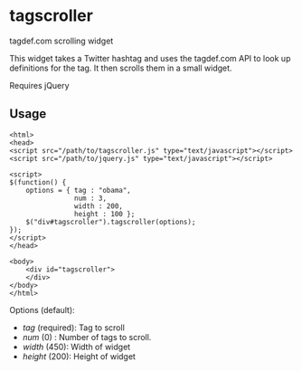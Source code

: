 tagscroller
=============

tagdef.com scrolling widget

This widget takes a Twitter hashtag and uses the tagdef.com API to look up
definitions for the tag. It then scrolls them in a small widget.

Requires jQuery

Usage
------------
   
    <html>
    <head>
    <script src="/path/to/tagscroller.js" type="text/javascript"></script>
    <script src="/path/to/jquery.js" type="text/javascript"></script>

    <script>
    $(function() {
        options = { tag : "obama",
                    num : 3,
                    width : 200,
                    height : 100 };
        $("div#tagscroller").tagscroller(options);
    });
    </script>
    </head>

    <body>
        <div id="tagscroller">
        </div>
    </body>
    </html>




Options (default):
 *    *tag* (required): Tag to scroll
 *    *num* (0) : Number of tags to scroll.
 *    *width* (450): Width of widget 
 *    *height* (200): Height of widget 



